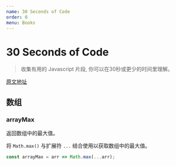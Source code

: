 ```yaml
---
name: 30 Seconds of Code
order: 0
menu: Books
---
```


# 30 Seconds of Code

> 收集有用的 Javascript 片段, 你可以在30秒或更少的时间里理解。

[原文地址](https://github.com/kujian/30-seconds-of-code#table-of-contents)

## 数组

### arrayMax

返回数组中的最大值。

将 `Math.max()` 与扩展符 `...` 结合使用以获取数组中的最大值。

```js
const arrayMax = arr => Math.max(...arr);
```
